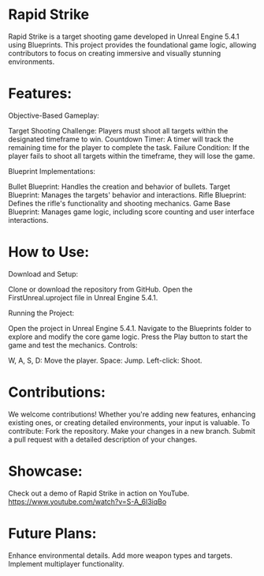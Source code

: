 # Rapid Strike
Rapid Strike is a target shooting game developed in Unreal Engine 5.4.1 using Blueprints. This project provides the foundational game logic, allowing contributors to focus on creating immersive and visually stunning environments.

# Features:
Objective-Based Gameplay:

Target Shooting Challenge: Players must shoot all targets within the designated timeframe to win.
Countdown Timer: A timer will track the remaining time for the player to complete the task.
Failure Condition: If the player fails to shoot all targets within the timeframe, they will lose the game.

Blueprint Implementations:

Bullet Blueprint: Handles the creation and behavior of bullets.
Target Blueprint: Manages the targets' behavior and interactions.
Rifle Blueprint: Defines the rifle's functionality and shooting mechanics.
Game Base Blueprint: Manages game logic, including score counting and user interface interactions.

# How to Use:
Download and Setup:

Clone or download the repository from GitHub.
Open the FirstUnreal.uproject file in Unreal Engine 5.4.1.

Running the Project:

Open the project in Unreal Engine 5.4.1.
Navigate to the Blueprints folder to explore and modify the core game logic.
Press the Play button to start the game and test the mechanics.
Controls:

W, A, S, D: Move the player.
Space: Jump.
Left-click: Shoot.

# Contributions:
We welcome contributions! Whether you're adding new features, enhancing existing ones, or creating detailed environments, your input is valuable. To contribute:
Fork the repository.
Make your changes in a new branch.
Submit a pull request with a detailed description of your changes.

# Showcase:
Check out a demo of Rapid Strike in action on YouTube.
https://www.youtube.com/watch?v=S-A_6l3iqBo

# Future Plans:
Enhance environmental details.
Add more weapon types and targets.
Implement multiplayer functionality.
